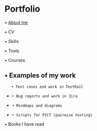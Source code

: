 # Portfolio
• [About me](url)

• CV

• Skills

• Tools

• Courses

• Examples of my work
-
       • Test cases and work in TestRail
 -
       • Bug reports and work in Jira
 -
       • Mindmaps and diagrams
 -
       • Scripts for PICT (pairwise testing)
 

• Books I have read
